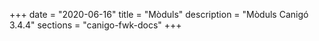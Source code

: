 +++
date        = "2020-06-16"
title       = "Mòduls"
description = "Mòduls Canigó 3.4.4"
sections    = "canigo-fwk-docs"
+++